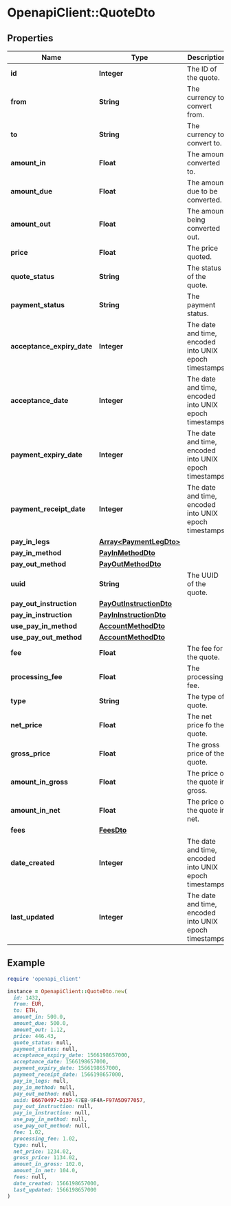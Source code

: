 # OpenapiClient::QuoteDto

## Properties

| Name | Type | Description | Notes |
| ---- | ---- | ----------- | ----- |
| **id** | **Integer** | The ID of the quote. | [optional] |
| **from** | **String** | The currency to convert from. | [optional] |
| **to** | **String** | The currency to convert to. | [optional] |
| **amount_in** | **Float** | The amount converted to. | [optional] |
| **amount_due** | **Float** | The amount due to be converted. | [optional] |
| **amount_out** | **Float** | The amount being converted out. | [optional] |
| **price** | **Float** | The price quoted. | [optional] |
| **quote_status** | **String** | The status of the quote. | [optional] |
| **payment_status** | **String** | The payment status. | [optional] |
| **acceptance_expiry_date** | **Integer** | The date and time, encoded into UNIX epoch timestamps. | [optional] |
| **acceptance_date** | **Integer** | The date and time, encoded into UNIX epoch timestamps. | [optional] |
| **payment_expiry_date** | **Integer** | The date and time, encoded into UNIX epoch timestamps. | [optional] |
| **payment_receipt_date** | **Integer** | The date and time, encoded into UNIX epoch timestamps. | [optional] |
| **pay_in_legs** | [**Array&lt;PaymentLegDto&gt;**](PaymentLegDto.md) |  | [optional] |
| **pay_in_method** | [**PayInMethodDto**](PayInMethodDto.md) |  | [optional] |
| **pay_out_method** | [**PayOutMethodDto**](PayOutMethodDto.md) |  | [optional] |
| **uuid** | **String** | The UUID of the quote. | [optional] |
| **pay_out_instruction** | [**PayOutInstructionDto**](PayOutInstructionDto.md) |  | [optional] |
| **pay_in_instruction** | [**PayInInstructionDto**](PayInInstructionDto.md) |  | [optional] |
| **use_pay_in_method** | [**AccountMethodDto**](AccountMethodDto.md) |  | [optional] |
| **use_pay_out_method** | [**AccountMethodDto**](AccountMethodDto.md) |  | [optional] |
| **fee** | **Float** | The fee for the quote. | [optional] |
| **processing_fee** | **Float** | The processing fee. | [optional] |
| **type** | **String** | The type of quote. | [optional] |
| **net_price** | **Float** | The net price fo the quote. | [optional] |
| **gross_price** | **Float** | The gross price of the quote. | [optional] |
| **amount_in_gross** | **Float** | The price of the quote in gross. | [optional] |
| **amount_in_net** | **Float** | The price of the quote in net. | [optional] |
| **fees** | [**FeesDto**](FeesDto.md) |  | [optional] |
| **date_created** | **Integer** | The date and time, encoded into UNIX epoch timestamps. | [optional] |
| **last_updated** | **Integer** | The date and time, encoded into UNIX epoch timestamps. | [optional] |

## Example

```ruby
require 'openapi_client'

instance = OpenapiClient::QuoteDto.new(
  id: 1432,
  from: EUR,
  to: ETH,
  amount_in: 500.0,
  amount_due: 500.0,
  amount_out: 1.12,
  price: 446.43,
  quote_status: null,
  payment_status: null,
  acceptance_expiry_date: 1566198657000,
  acceptance_date: 1566198657000,
  payment_expiry_date: 1566198657000,
  payment_receipt_date: 1566198657000,
  pay_in_legs: null,
  pay_in_method: null,
  pay_out_method: null,
  uuid: B6670497-D139-47E8-9F4A-F97A5D977057,
  pay_out_instruction: null,
  pay_in_instruction: null,
  use_pay_in_method: null,
  use_pay_out_method: null,
  fee: 1.02,
  processing_fee: 1.02,
  type: null,
  net_price: 1234.02,
  gross_price: 1134.02,
  amount_in_gross: 102.0,
  amount_in_net: 104.0,
  fees: null,
  date_created: 1566198657000,
  last_updated: 1566198657000
)
```

